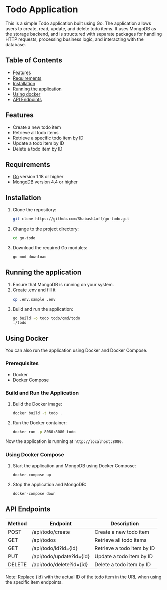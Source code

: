 # Todo Application  
This is a simple Todo application built using Go. The application allows users to create, read, update, and delete todo items. It uses MongoDB as the storage backend, and is structured with separate packages for handling HTTP requests, processing business logic, and interacting with the database.
## Table of Contents  
- [Features](#features)
- [Requirements](#requirements)
- [Installation](#installation)
- [Running the application](#running-the-application)
- [Using docker](#using-docker)
- [API Endpoints](#api-endpoints)
## Features
- Create a new todo item
- Retrieve all todo items
- Retrieve a specific todo item by ID
- Update a todo item by ID
- Delete a todo item by ID
## Requirements
- [Go](https://golang.org/doc/install) version 1.18 or higher
- [MongoDB](https://www.mongodb.com/try/download/community) version 4.4 or higher
## Installation
1. Clone the repository:
    ```bash
    git clone https://github.com/Shabash4off/go-todo.git
    ```
2. Change to the project directory:
    ```bash
    cd go-todo
    ```
3. Download the required Go modules:
    ```bash
    go mod download
    ```
## Running the application
1. Ensure that MongoDB is running on your system.
2. Create .env and fill it
   ```bash
   cp .env.sample .env
   ```
3. Build and run the application:
    ```bash
    go build -o todo todo/cmd/todo
    ./todo 
    ```
## Using Docker
You can also run the application using Docker and Docker Compose.
### Prerequisites
- Docker
- Docker Compose
### Build and Run the Application
1. Build the Docker image:
   ```bash
   docker build -t todo .
   ```
2. Run the Docker container:
   ```bash
   docker run -p 8080:8080 todo
   ```
Now the application is running at `http://localhost:8080`.
### Using Docker Compose
1. Start the application and MongoDB using Docker Compose:
   ```bash
   docker-compose up
   ```
2. Stop the application and MongoDB:
   ```bash
   docker-compose down
   ```

## API Endpoints
| Method   | Endpoint                  | Description                |
|----------|---------------------------|----------------------------|
| POST     | /api/todo/create          | Create a new todo item     |
| GET	     | /api/todos                | Retrieve all todo items    |
| GET	     | /api/todo/id?id={id}      | Retrieve a todo item by ID |
| PUT      | /api/todo/update?id={id}  | Update a todo item by ID   |
| DELETE   | /api/todo/delete?id={id}	 | Delete a todo item by ID   |
Note: Replace {id} with the actual ID of the todo item in the URL when using the specific item endpoints.